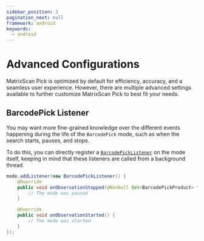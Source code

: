 ```yaml
---
sidebar_position: 3
pagination_next: null
framework: android
keywords:
  - android
---
```


# Advanced Configurations

MatrixScan Pick is optimized by default for efficiency, accuracy, and a seamless user experience. However, there are multiple advanced settings available to further customize MatrixScan Pick to best fit your needs.

## BarcodePick Listener

You may want more fine-grained knowledge over the different events happening during the life of the `BarcodePick` mode, such as when the search starts, pauses, and stops.

To do this, you can directly register a [`BarcodePickListener`](https://docs.scandit.com/data-capture-sdk/android/barcode-capture/api/barcode-pick-listener.html#interface-scandit.datacapture.barcode.pick.IBarcodePickListener) on the mode itself, keeping in mind that these listeners are called from a background thread.

```java
mode.addListener(new BarcodePickListener() {
    @Override
    public void onObservationStopped(@NonNull Set<BarcodePickProduct> foundItems) {
        // The mode was paused
    }

    @Override
    public void onObservationStarted() {
        // The mode was started
    }
});
```

